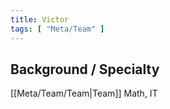 ```yaml
---
title: Victor
tags: [ "Meta/Team" ]
---
```


## Background / Specialty

[[Meta/Team/Team|Team]] 
Math, IT